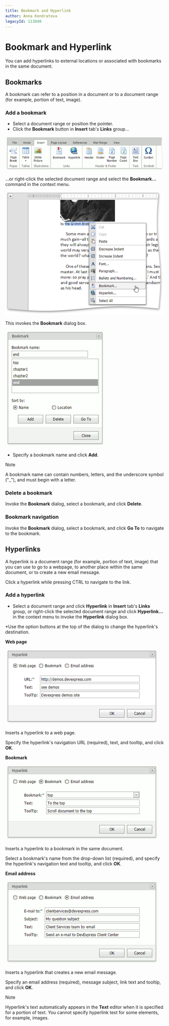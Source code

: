 ```yaml
---
title: Bookmark and Hyperlink
author: Anna Kondratova
legacyId: 113848
---
```

# Bookmark and Hyperlink
You can add hyperlinks to external locations or associated with bookmarks in the same document.

## Bookmarks

A bookmark can refer to a position in a document or to a document range (for example, portion of text, image).

### Add a bookmark
* Select a document range or position the pointer.
* Click the **Bookmark** button in **Insert** tab's **Links** group...

![EUD_ASPxRichEdit_InsertTab](../../../images/img117729.png)

...or right-click the selected document range and select the **Bookmark...** command in the context menu.

![EUD_ASPxRichEdit_Insert_BookmarkContext](../../../images/img117874.png)

This invokes the **Bookmark** dialog box.

![EUD_ASPxRichEdit_Insert_BookmarkDialog](../../../images/rich-text-editor-miscellaneous-insert-bookmark.png)

* Specify a bookmark name and click **Add**. 

> [!NOTE]
> A bookmark name can contain numbers, letters, and the underscore symbol ("_"), and must begin with a letter.

### Delete a bookmark
Invoke the **Bookmark** dialog, select a bookmark, and click **Delete**.

### Bookmark navigation
Invoke the **Bookmark** dialog, select a bookmark, and click **Go To** to navigate to the bookmark.

## Hyperlinks

A hyperlink is a document range (for example, portion of text, image) that you can use to go to a webpage, to another place within the same document, or to create a new email message. 

Click a hyperlink while pressing CTRL to navigate to the link.

### Add a hyperlink
* Select a document range and click **Hyperlink** in **Insert** tab's **Links** group, or right-click the selected document range and click **Hyperlink...** in the context menu to invoke the **Hyperlink** dialog box.
 
*Use the option buttons at the top of the dialog to change the hyperlink's destination.

**Web page**

![EUD_ASPxRichEdit_Insert_HyperlinkDialog-WebPage](../../../images/img118710.png)

Inserts a hyperlink to a web page. 

Specify the hyperlink's navigation URL (required), text, and tooltip, and click **OK**. 

**Bookmark**

![EUD_ASPxRichEdit_Insert_HyperlinkDialog-Bookmark](../../../images/rich-text-editor-miscellaneous-insert-hyperlink-bookmark.png)

Inserts a hyperlink to a bookmark in the same document. 

Select a bookmark's name from the drop-down list (required), and specify the hyperlink's navigation text and tooltip, and click **OK**. 

**Email address**

![EUD_ASPxRichEdit_Insert_HyperlinkDialog-Email](../../../images/rich-text-editor-miscellaneous-insert-hyperlink-email.png)

Inserts a hyperlink that creates a new email message. 

Specify an email address (required), message subject, link text and tooltip, and click **OK**.

> [!NOTE]
> Hyperlink's text automatically appears in the **Text** editor when it is specified for a portion of text. You cannot specify hyperlink text for some elements, for example, images. 











